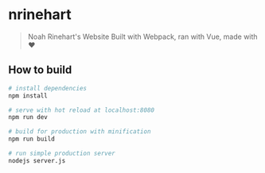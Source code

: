 # nrinehart

> Noah Rinehart's Website
> Built with Webpack, ran with Vue, made with :heart:

## How to build

``` bash
# install dependencies
npm install

# serve with hot reload at localhost:8080
npm run dev

# build for production with minification
npm run build

# run simple production server
nodejs server.js
```

